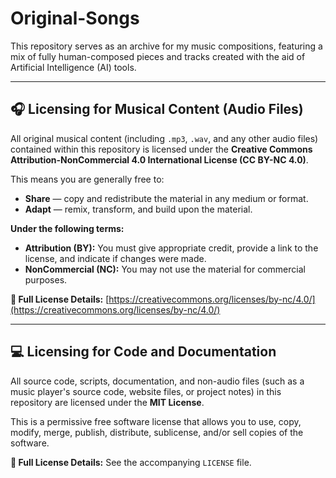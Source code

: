 # Original-Songs

<!-- A collection of my original musical works. This repository features both human-composed songs and experimental tracks generated with the assistance of Artificial Intelligence (AI) models. -->

This repository serves as an archive for my music compositions, featuring a mix of fully human-composed pieces and tracks created with the aid of Artificial Intelligence (AI) tools.

---

## 🎧 Licensing for Musical Content (Audio Files)

All original musical content (including `.mp3`, `.wav`, and any other audio files) contained within this repository is licensed under the **Creative Commons Attribution-NonCommercial 4.0 International License (CC BY-NC 4.0)**.

This means you are generally free to:
* **Share** — copy and redistribute the material in any medium or format.
* **Adapt** — remix, transform, and build upon the material.

**Under the following terms:**
* **Attribution (BY):** You must give appropriate credit, provide a link to the license, and indicate if changes were made.
* **NonCommercial (NC):** You may not use the material for commercial purposes.

**🔗 Full License Details:** [https://creativecommons.org/licenses/by-nc/4.0/](https://creativecommons.org/licenses/by-nc/4.0/)

---

## 💻 Licensing for Code and Documentation

All source code, scripts, documentation, and non-audio files (such as a music player's source code, website files, or project notes) in this repository are licensed under the **MIT License**.

This is a permissive free software license that allows you to use, copy, modify, merge, publish, distribute, sublicense, and/or sell copies of the software.

**🔗 Full License Details:** See the accompanying `LICENSE` file.
